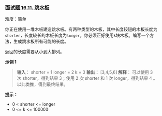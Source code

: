 ### [面试题 16.11. 跳水板](https://leetcode.cn/problems/diving-board-lcci/)

难度：简单

你正在使用一堆木板建造跳水板。有两种类型的木板，其中长度较短的木板长度为`shorter`，长度较长的木板长度为`longer`。你必须正好使用`k`块木板。编写一个方法，生成跳水板所有可能的长度。

返回的长度需要从小到大排列。

**示例 1**

> **输入：** 
> shorter = 1
> longer = 2
> k = 3
> **输出：** [3,4,5,6]
> **解释：** 
> 可以使用 3 次 shorter，得到结果 3；使用 2 次 shorter 和 1 次 longer，得到结果 4 。以此类推，得到最终结果。

**提示：**

- 0 < shorter <= longer
- 0 <= k <= 100000
